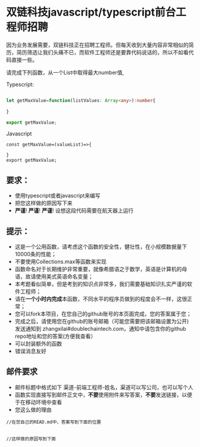 # 双链科技javascript/typescript前台工程师招聘

因为业务发展需要，双链科技正在招聘工程师。但每天收到大量内容非常相似的简历，简历筛选让我们头痛不已，而软件工程师还是要靠代码说话的，所以不如看代码直接一些。


请完成下列函数，从一个List中取得最大number值,

Typescript:

```typescript

let getMaxValue=function(listValues: Array<any>):number{
    
}

export getMaxValue;
```

Javascript
```
const getMaxValue=(valueList)=>{

}
export getMaxValue;
```


## 要求：

* 使用typescript或者javascript来编写
* 把您这样做的原因写下来
* **严谨**! **严谨**! **严谨**! 设想这段代码需要在航天器上运行

## 提示：
* 这是一个公用函数，请考虑这个函数的安全性，健壮性，在小规模数据量下10000条的性能；
* 不要使用Collections.max等函数来实现
* 函数命名对于长期维护非常重要，就像希腊语之于数学，英语是计算机的母语，故请使用美式英语命名变量；
* 本考题看似简单，但是考到的知识点非常多，我们需要基础知识扎实严谨的软件工程师；
* 请在**一个小时内完成**本函数，不同水平的程序员做到的程度会不一样，这很正常；
* 您可以fork本项目，在您自己的github账号的本页面完成，您的答案属于您；
* 完成之后，请使用您在github的账号邮箱（可能您需要把该邮箱设置为公开)发送通知到 zhangxilai#doublechaintech.com，通知中请包含你的github repo地址和您的答案(方便我查看）
* 可以封装额外的函数
* 错误消息友好

## 邮件要求

* 邮件标题中格式如下  渠道-前端工程师-姓名，渠道可以写公司，也可以写个人
* 函数实现直接写到邮件正文中，**不要**使用附件来写答案，**不要**发送链接，以便于在移动环境中查看
* 您这么做的理由

```
//在您自己的READ.md中，答案写到下面的位置


//这样做的原因写到下面


```
